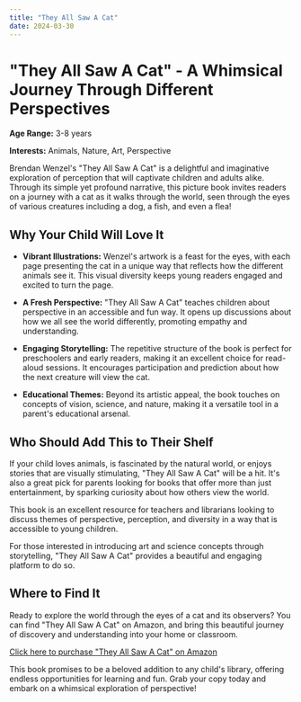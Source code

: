 ```yaml
---
title: "They All Saw A Cat"
date: 2024-03-30
---
```


# "They All Saw A Cat" - A Whimsical Journey Through Different Perspectives

**Age Range:** 3-8 years

**Interests:** Animals, Nature, Art, Perspective

Brendan Wenzel's "They All Saw A Cat" is a delightful and imaginative exploration of perception that will captivate children and adults alike. Through its simple yet profound narrative, this picture book invites readers on a journey with a cat as it walks through the world, seen through the eyes of various creatures including a dog, a fish, and even a flea!

## Why Your Child Will Love It

- **Vibrant Illustrations:** Wenzel's artwork is a feast for the eyes, with each page presenting the cat in a unique way that reflects how the different animals see it. This visual diversity keeps young readers engaged and excited to turn the page.
  
- **A Fresh Perspective:** "They All Saw A Cat" teaches children about perspective in an accessible and fun way. It opens up discussions about how we all see the world differently, promoting empathy and understanding.
  
- **Engaging Storytelling:** The repetitive structure of the book is perfect for preschoolers and early readers, making it an excellent choice for read-aloud sessions. It encourages participation and prediction about how the next creature will view the cat.

- **Educational Themes:** Beyond its artistic appeal, the book touches on concepts of vision, science, and nature, making it a versatile tool in a parent's educational arsenal.

## Who Should Add This to Their Shelf

If your child loves animals, is fascinated by the natural world, or enjoys stories that are visually stimulating, "They All Saw A Cat" will be a hit. It's also a great pick for parents looking for books that offer more than just entertainment, by sparking curiosity about how others view the world.

This book is an excellent resource for teachers and librarians looking to discuss themes of perspective, perception, and diversity in a way that is accessible to young children.

For those interested in introducing art and science concepts through storytelling, "They All Saw A Cat" provides a beautiful and engaging platform to do so.

## Where to Find It

Ready to explore the world through the eyes of a cat and its observers? You can find "They All Saw A Cat" on Amazon, and bring this beautiful journey of discovery and understanding into your home or classroom.

[Click here to purchase "They All Saw A Cat" on Amazon](https://amzn.to/43DCTRm)

This book promises to be a beloved addition to any child's library, offering endless opportunities for learning and fun. Grab your copy today and embark on a whimsical exploration of perspective!
